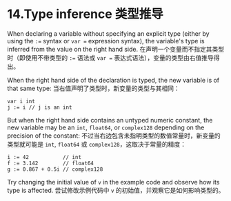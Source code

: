 

14.Type inference 类型推导
======

When declaring a variable without specifying an explicit type (either by using the `:=` syntax or `var =` expression syntax), 
the variable's type is inferred from the value on the right hand side.
在声明一个变量而不指定其类型时（即使用不带类型的 `:=` 语法或 `var =` 表达式语法），变量的类型由右值推导得出。

When the right hand side of the declaration is typed, the new variable is of that same type:
当右值声明了类型时，新变量的类型与其相同：
```
var i int
j := i // j is an int
```
But when the right hand side contains an untyped numeric constant, 
the new variable may be an `int`, `float64`, or `complex128` depending on the precision of the constant:
不过当右边包含未指明类型的数值常量时，新变量的类型就可能是 `int`, `float64` 或 `complex128`，这取决于常量的精度：
```
i := 42           // int
f := 3.142        // float64
g := 0.867 + 0.5i // complex128
```
Try changing the initial value of `v` in the example code and observe how its type is affected.
尝试修改示例代码中 `v` 的初始值，并观察它是如何影响类型的。

